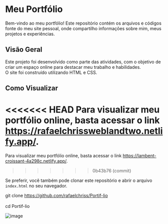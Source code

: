 # Meu Portfólio 

Bem-vindo ao meu portfólio! Este repositório contém os arquivos e códigos fonte do meu site pessoal, onde compartilho informações sobre mim, meus projetos e experiências.

## Visão Geral

Este projeto foi desenvolvido como parte das atividades, com o objetivo de criar um espaço online para destacar meu trabalho e habilidades. <br>
O site foi construído utilizando  HTML e CSS.

## Como Visualizar

<<<<<<< HEAD
Para visualizar meu portfólio online, basta acessar o link https://rafaelchrissweblandtwo.netlify.app/.
=======
Para visualizar meu portfólio online, basta acessar o link https://lambent-croissant-4a298c.netlify.app/.
>>>>>>> 0b43b76 (commit)

Se preferir, você também pode clonar este repositório e abrir o arquivo `index.html` no seu navegador.


git clone  https://github.com/rafaelchriss/Portif-lio <br><br>
cd Portif-lio


![image](https://github.com/rafaelchriss/Portif-lio/assets/86614504/8469606c-71ce-412b-bd50-138e33db1be3)
